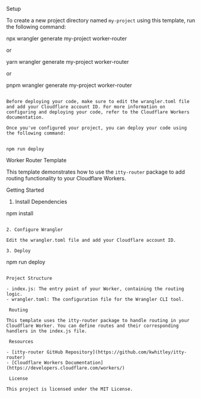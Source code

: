 

Setup

To create a new project directory named `my-project` using this template, run the following command:


npx wrangler generate my-project worker-router

 or 

yarn wrangler generate my-project worker-router

 or

pnpm wrangler generate my-project worker-router

```

Before deploying your code, make sure to edit the wrangler.toml file and add your Cloudflare account ID. For more information on configuring and deploying your code, refer to the Cloudflare Workers documentation.

Once you've configured your project, you can deploy your code using the following command:


npm run deploy
```

 Worker Router Template

This template demonstrates how to use the `itty-router` package to add routing functionality to your Cloudflare Workers.

 Getting Started

1. Install Dependencies


npm install
```

2. Configure Wrangler

Edit the wrangler.toml file and add your Cloudflare account ID.

3. Deploy

```
npm run deploy
```

Project Structure

- index.js: The entry point of your Worker, containing the routing logic.
- wrangler.toml: The configuration file for the Wrangler CLI tool.

 Routing

This template uses the itty-router package to handle routing in your Cloudflare Worker. You can define routes and their corresponding handlers in the index.js file.

 Resources

- [itty-router GitHub Repository](https://github.com/kwhitley/itty-router)
- [Cloudflare Workers Documentation](https://developers.cloudflare.com/workers/)

 License

This project is licensed under the MIT License.